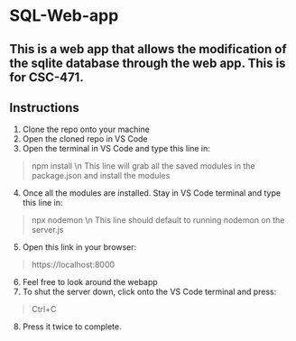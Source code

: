 # SQL-Web-app
This is a web app that allows the modification of the sqlite database through the web app. This is for CSC-471.
---
## Instructions
1. Clone the repo onto your machine
2. Open the cloned repo in VS Code
3. Open the terminal in VS Code and type this line in:
>npm install \n
>This line will grab all the saved modules in the package.json and install the modules
4. Once all the modules are installed. Stay in VS Code terminal and type this line in:
>npx nodemon \n
>This line should default to running nodemon on the server.js
5. Open this link in your browser:
>https://localhost:8000
6. Feel free to look around the webapp
7. To shut the server down, click onto the VS Code terminal and press:
>Ctrl+C
8. Press it twice to complete.